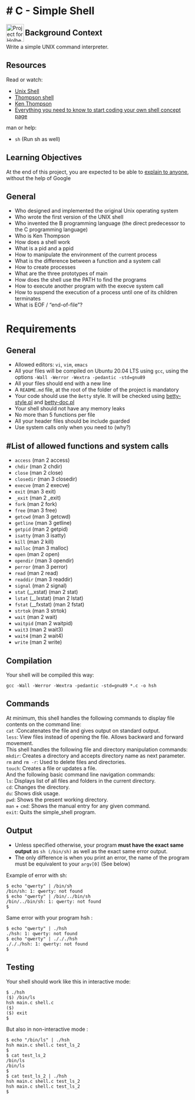 <!DOCTYPE html>
<html>

<head>
  <meta charset="utf-8">
  <meta name="viewport" content="width=device-width, initial-scale=1.0">
  <title>README.md</title>
  <link rel="stylesheet" href="https://stackedit.io/style.css" />
</head>

<body class="stackedit">
  <div class="stackedit__html"><h1 id="c---simple-shell"># C - Simple Shell</h1>
<p><img src="https://i.ibb.co/3myYd9Y/ST-1200-400-px.png" align="left" height="48" width="48" alt="Project for Holberton School MiniShell"></p>
<h2 id="background-context">Background Context</h2>
<p>Write a simple UNIX command interpreter.</p>
<h2 id="resources">Resources</h2>
<p>Read or watch:</p>
<ul>
<li><a href="https://en.wikipedia.org/wiki/Unix_shell">Unix Shell</a></li>
<li><a href="https://en.wikipedia.org/wiki/Unix_shell">Thompson shell</a></li>
<li><a href="https://en.wikipedia.org/wiki/Ken_Thompson">Ken Thompson</a></li>
<li><a href="https://www.google.com">Everything you need to know to start coding your own shell concept page</a></li>
</ul>
<p>man or help:</p>
<ul>
<li><code>sh</code> (Run sh as well)</li>
</ul>
<h2 id="learning-objectives">Learning Objectives</h2>
<p>At the end of this project, you are expected to be able to <a href="https://fs.blog/feynman-learning-technique/">explain to anyone</a>, without the help of Google</p>
<h2 id="general">General</h2>
<ul>
<li>Who designed and implemented the original Unix operating system</li>
<li>Who wrote the first version of the UNIX shell</li>
<li>Who invented the B programming language (the direct predecessor to the C programming language)</li>
<li>Who is Ken Thompson</li>
<li>How does a shell work</li>
<li>What is a pid and a ppid</li>
<li>How to manipulate the environment of the current process</li>
<li>What is the difference between a function and a system call</li>
<li>How to create processes</li>
<li>What are the three prototypes of main</li>
<li>How does the shell use the PATH to find the programs</li>
<li>How to execute another program with the execve system call</li>
<li>How to suspend the execution of a process until one of its children terminates</li>
<li>What is EOF / “end-of-file”?</li>
</ul>
<h1 id="requirements">Requirements</h1>
<h2 id="general-1">General</h2>
<ul>
<li>Allowed editors: <code>vi</code>, <code>vim</code>, <code>emacs</code></li>
<li>All your files will be compiled on Ubuntu 20.04 LTS using <code>gcc</code>, using the options <code>-Wall -Werror -Wextra -pedantic -std=gnu89</code></li>
<li>All your files should end with a new line</li>
<li>A <code>README.md</code> file, at the root of the folder of the project is mandatory</li>
<li>Your code should use the <code>Betty</code> style. It will be checked using <a href="https://github.com/holbertonschool/Betty/blob/master/betty-style.pl">betty-style.pl</a> and <a href="https://github.com/holbertonschool/Betty/blob/master/betty-doc.pl">betty-doc.pl</a></li>
<li>Your shell should not have any memory leaks</li>
<li>No more than 5 functions per file</li>
<li>All your header files should be include guarded</li>
<li>Use system calls only when you need to (why?)</li>
</ul>
<h2 id="list-of-allowed-functions-and-system-calls">#List of allowed functions and system calls</h2>
<ul>
<li><code>access</code> (man 2 access)</li>
<li><code>chdir</code> (man 2 chdir)</li>
<li><code>close</code> (man 2 close)</li>
<li><code>closedir</code> (man 3 closedir)</li>
<li><code>execve</code> (man 2 execve)</li>
<li><code>exit</code> (man 3 exit)</li>
<li><code>_exit</code> (man 2 _exit)</li>
<li><code>fork</code> (man 2 fork)</li>
<li><code>free</code> (man 3 free)</li>
<li><code>getcwd</code> (man 3 getcwd)</li>
<li><code>getline</code> (man 3 getline)</li>
<li><code>getpid</code> (man 2 getpid)</li>
<li><code>isatty</code> (man 3 isatty)</li>
<li><code>kill</code> (man 2 kill)</li>
<li><code>malloc</code> (man 3 malloc)</li>
<li><code>open</code> (man 2 open)</li>
<li><code>opendir</code> (man 3 opendir)</li>
<li><code>perror</code> (man 3 perror)</li>
<li><code>read</code> (man 2 read)</li>
<li><code>readdir</code> (man 3 readdir)</li>
<li><code>signal</code> (man 2 signal)</li>
<li><code>stat</code> (__xstat) (man 2 stat)</li>
<li><code>lstat</code> (__lxstat) (man 2 lstat)</li>
<li><code>fstat</code> (__fxstat) (man 2 fstat)</li>
<li><code>strtok</code> (man 3 strtok)</li>
<li><code>wait</code> (man 2 wait)</li>
<li><code>waitpid</code> (man 2 waitpid)</li>
<li><code>wait3</code> (man 2 wait3)</li>
<li><code>wait4</code> (man 2 wait4)</li>
<li><code>write</code> (man 2 write)</li>
</ul>
<h2 id="compilation">Compilation</h2>
<p>Your shell will be compiled this way:</p>
<pre><code>gcc -Wall -Werror -Wextra -pedantic -std=gnu89 *.c -o hsh
</code></pre>
<h2 id="commands">Commands</h2>
<p>At minimum, this shell handles the following commands to display file contents on the command line:<br>
<code>cat</code> :Concatenates the file and gives output on standard output.<br>
<code>less</code>: View files instead of opening the file. Allows backward and forward movement.<br>
This shell handles the following file and directory manipulation commands:<br>
<code>mkdir</code>: Creates a directory and accepts directory name as next parameter.<br>
<code>rm</code> and <code>rm -r</code>: Used to delete files and directories.<br>
<code>touch</code>: Creates a file or updates a file.<br>
And the following basic command line navigation commands:<br>
<code>ls</code>: Displays list of all files and folders in the current directory.<br>
<code>cd</code>: Changes the directory.<br>
<code>du</code>: Shows disk usage.<br>
<code>pwd</code>: Shows the present working directory.<br>
<code>man</code> + <code>cmd</code>: Shows the manual entry for any given command.<br>
<code>exit</code>: Quits the simple_shell program.</p>
<h2 id="output">Output</h2>
<ul>
<li>Unless specified otherwise, your program <strong>must have the exact same output</strong> as <code>sh (/bin/sh)</code> as well as the exact same error output.</li>
<li>The only difference is when you print an error, the name of the program must be equivalent to your <code>argv[0]</code> (See below)</li>
</ul>
<p>Example of error with sh:</p>
<pre><code>$ echo "qwerty" | /bin/sh
/bin/sh: 1: qwerty: not found
$ echo "qwerty" | /bin/../bin/sh
/bin/../bin/sh: 1: qwerty: not found
$
</code></pre>
<p>Same error with your program hsh :</p>
<pre><code>$ echo "qwerty" | ./hsh
./hsh: 1: qwerty: not found
$ echo "qwerty" | ./././hsh
./././hsh: 1: qwerty: not found
$
</code></pre>
<h2 id="testing">Testing</h2>
<p>Your shell should work like this in interactive mode:</p>
<pre><code>$ ./hsh
($) /bin/ls
hsh main.c shell.c
($)
($) exit
$
</code></pre>
<p>But also in non-interactive mode :</p>
<pre><code>$ echo "/bin/ls" | ./hsh
hsh main.c shell.c test_ls_2
$
$ cat test_ls_2
/bin/ls
/bin/ls
$
$ cat test_ls_2 | ./hsh
hsh main.c shell.c test_ls_2
hsh main.c shell.c test_ls_2
$
</code></pre>
</div>
</body>

</html>
